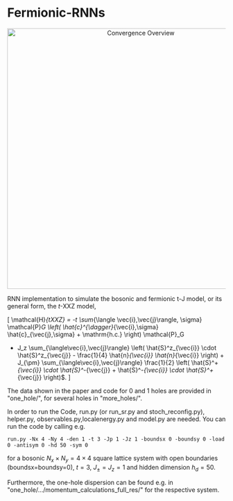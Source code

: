 # Fermionic-RNNs
<div align="center">
    <img width="600" alt="Convergence Overview" src="https://github.com/HannahLange/Fermionic-RNNs/assets/82364625/1a4e3f1e-0280-4e79-9dad-270b6cb13d37">
</div>


RNN implementation to simulate the bosonic and fermionic t-J model, or its general form, the $t$-XXZ model,

\[
\mathcal{H}_{tXXZ} = -t \sum_{\langle \vec{i},\vec{j}\rangle, \sigma} \mathcal{P}_G \left( \hat{c}^{\dagger}_{\vec{i},\sigma} \hat{c}_{\vec{j},\sigma} + \mathrm{h.c.} \right) \mathcal{P}_G
+ J_z \sum_{\langle\vec{i},\vec{j}\rangle} \left( \hat{S}^z_{\vec{i}} \cdot \hat{S}^z_{\vec{j}} - \frac{1}{4} \hat{n}_{\vec{i}} \hat{n}_{\vec{i}} \right) + J_{\pm} \sum_{\langle\vec{i},\vec{j}\rangle} \frac{1}{2} \left( \hat{S}^+_{\vec{i}} \cdot \hat{S}^-_{\vec{j}} + \hat{S}^-_{\vec{i}} \cdot \hat{S}^+_{\vec{j}} \right)$.
\] 



The data shown in the paper and code for 0 and 1 holes are provided in "one_hole/", for several holes in "more_holes/".

In order to run the Code, run.py (or run_sr.py and stoch_reconfig.py), helper.py, observables.py,localenergy.py and model.py are needed. You can run the code by calling e.g.

`run.py -Nx 4 -Ny 4 -den 1 -t 3 -Jp 1 -Jz 1 -boundsx 0 -boundsy 0 -load 0 -antisym 0 -hd 50 -sym 0`

for a bosonic $N_x\times N_y=4\times 4$ square lattice system with open boundaries (boundsx=boundsy=0), $t=3$, $J_{\pm}=J_z=1$ and hidden dimension $h_d=50$. 

Furthermore, the one-hole dispersion can be found e.g. in "one_hole/.../momentum_calculations_full_res/" for the respective system.

